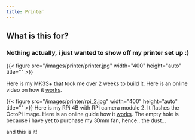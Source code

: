 ```yaml
---
title: Printer
---
```


## What is this for?

### Nothing actually, i just wanted to show off my printer set up :)

{{< figure src="/images/printer/printer.jpg" width="400" height="auto" title="" >}}

Here is my MK3S+ that took me over 2 weeks to build it. Here is an online video on how it [works](https://www.youtube.com/watch?v=uToqSlh64R4).

{{< figure src="/images/printer/rpi_2.jpg" width="400" height="auto" title="" >}}
Here is my RPi 4B with RPi camera module 2. It flashes the OctoPi image. Here is an online guide how it [works](https://help.prusa3d.com/article/octoprint-configuration-and-install_2182). The empty hole is because i have yet to purchase my 30mm fan, hence.. the dust...

and this is it!
